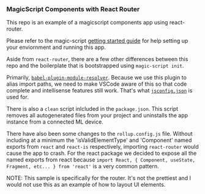 ### MagicScript Components with React Router

This repo is an example of a magicscript components app using react-router.

Please refer to the magic-script [getting started guide](https://www.magicscript.org/docs/getting-started) for help setting up your enviornment and running this app.

Aside from `react-router`, there are a few other differences between this repo and the boilerplate that is bootstrapped using `magic-script init`.

Primarily, [`babel-plugin-module-resolver`](https://github.com/tleunen/babel-plugin-module-resolver/blob/master/DOCS.md). Because we use this plugin to alias import paths, we need to make VSCode aware of this so that code complete and intellisense features still work. That's what [`jsconfig.json`](https://code.visualstudio.com/docs/languages/jsconfig) is used for.

There is also a `clean` script inlcluded in the `package.json`. This script removes all autogenerated files from your project and uninstalls the app instance from a connected ML device.

There have also been some changes to the `rollup.config.js` file. Without including at a minimum the 'isValidElementType' and 'Component' named exports from `react` and `react-is` respectively, importing `react-router` would cause the app to crash. For the react package we decided to expose all the named exports from react because `import React, { Component, useState, Fragment, etc... } from 'react'` is a very common pattern.

NOTE: This sample is specifically for the router. It's not the prettiest and I would not use this as an example of how to layout UI elements.

